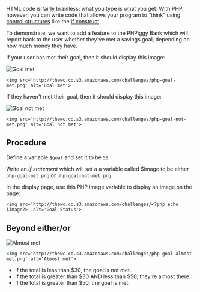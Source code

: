 HTML code is fairly brainless; what you type is what you get. With PHP, however, you can write code that allows your program to &ldquo;think&rdquo; using [control structures](http://us1.php.net/manual/en/language.control-structures.php) like the [if construct](http://us1.php.net/manual/en/control-structures.if.php).

To demonstrate, we want to add a feature to the PHPiggy Bank which will report back to the user whether they've met a savings goal, depending on how much money they have.

If your user has met their goal, then it should display this image:

<img src='http://thewc.co.s3.amazonaws.com/challenges/php-goal-met.png' alt='Goal met'>

	<img src='http://thewc.co.s3.amazonaws.com/challenges/php-goal-met.png' alt='Goal met'>
	

If they haven't met their goal, then it should display this image:

<img src='http://thewc.co.s3.amazonaws.com/challenges/php-goal-not-met.png' alt='Goal not met'>

	<img src='http://thewc.co.s3.amazonaws.com/challenges/php-goal-not-met.png' alt='Goal not met'>
	

## Procedure

Define a variable `$goal` and set it to be `50`.

Write an *if statement* which will set a a variable called $image to be either `php-goal-met.png` or `php-goal-not-met.png`.

In the display page, use this PHP image variable to display an image on the page: 

	<img src='http://thewc.co.s3.amazonaws.com/challenges/<?php echo $image?>' alt='Goal Status'>



## Beyond either/or

<img src='http://thewc.co.s3.amazonaws.com/challenges/php-goal-almost-met.png' alt='Almost met'>

	<img src='http://thewc.co.s3.amazonaws.com/challenges/php-goal-almost-met.png' alt='Almost met'>
	
* If the total is less than $30, the goal is not met.
* If the total is greater than $30 AND less than $50, they're almost there.
* If the total is greater than $50, the goal is met.